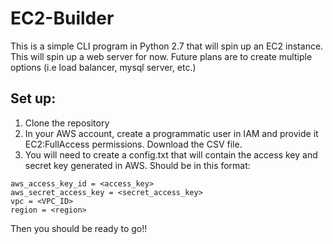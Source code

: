 # EC2-Builder

This is a simple CLI program in Python 2.7 that will spin up an EC2 instance. This will spin up a web server for now. Future plans are to create multiple options (i.e load balancer, mysql server, etc.)


## Set up:

1. Clone the repository
2. In your AWS account, create a programmatic user in IAM and provide it EC2:FullAccess permissions. Download the CSV file.
3. You will need to create a config.txt that will contain the access key and secret key generated in AWS. Should be in this format:

```[builder]
aws_access_key_id = <access_key>
aws_secret_access_key = <secret_access_key>
vpc = <VPC_ID>
region = <region>
```


Then you should be ready to go!! 
